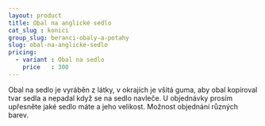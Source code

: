 ```yaml
---
layout: product
title: Obal na anglické sedlo
cat_slug : konici
group_slug: beranci-obaly-a-potahy
slug: obal-na-anglicke-sedlo
pricing:
  - variant : Obal na sedlo
    price   : 300
---
```


Obal na sedlo je vyráběn z látky, v okrajích je všitá guma, aby obal kopíroval tvar sedla a nepadal když se na sedlo navleče.
U objednávky prosím upřesněte jaké sedlo máte a jeho velikost.
Možnost objednání různých barev.

